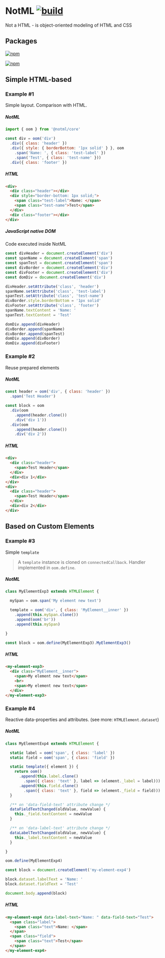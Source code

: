 # NotML [![build][badge]][actions]

Not a HTML - is object-oriented modeling of HTML and CSS

## Packages

[![npm][npmbadge_notml_core]][npm_notml_core]

[![npm][npmbadge_notml]][npm_notml]

## Simple HTML-based

### Example #1

Simple layout. Comparison with HTML.

##### NotML

```js
import { oom } from '@notml/core'

const div = oom('div')
  .div({ class: 'header' })
  .div({ style: { borderBottom: '1px solid' } }, oom
    .span('Name: ', { class: 'test-label' })
    .span('Test', { class: 'test-name' }))
  .div({ class: 'footer' })
```

##### HTML

```html
<div>
  <div class="header"></div>
  <div style="border-bottom: 1px solid;">
    <span class="test-label">Name: </span>
    <span class="test-name">Test</span>
  </div>
  <div class="footer"></div>
</div>
```

##### JavaScript native DOM

Code executed inside NotML

```js
const divHeader = document.createElement('div')
const spanName = document.createElement('span')
const spanTest = document.createElement('span')
const divBorder = document.createElement('div')
const divFooter = document.createElement('div')
const domDiv = document.createElement('div')

divHeader.setAttribute('class', 'header')
spanName.setAttribute('class', 'test-label')
spanTest.setAttribute('class', 'test-name')
divBorder.style.borderBottom = '1px solid'
divFooter.setAttribute('class', 'footer')
spanName.textContent = 'Name: '
spanTest.textContent = 'Test'

domDiv.append(divHeader)
divBorder.append(spanName)
divBorder.append(spanTest)
domDiv.append(divBorder)
domDiv.append(divFooter)
```

### Example #2

Reuse prepared elements

##### NotML

```js
const header = oom('div', { class: 'header' })
  .span('Test Header')

const block = oom
  .div(oom
    .append(header.clone())
    .div('div 1'))
  .div(oom
    .append(header.clone())
    .div('div 2'))
```

##### HTML

```html
<div>
  <div class="header">
    <span>Test Header</span>
  </div>
  <div>div 1</div>
</div>
<div>
  <div class="header">
    <span>Test Header</span>
  </div>
  <div>div 2</div>
</div>
```

## Based on Custom Elements

### Example #3

Simple `template`

> A `template` instance is cloned on `connectedCallback`. Handler implemented in `oom.define`.

##### NotML

```js
class MyElementExp3 extends HTMLElement {

  mySpan = oom.span('My element new text')

  template = oom('div', { class: 'MyElement__inner' })
    .append(this.mySpan.clone())
    .append(oom('br'))
    .append(this.mySpan)

}

const block = oom.define(MyElementExp3).MyElementExp3()
```

##### HTML

```html
<my-element-exp3>
  <div class="MyElement__inner">
    <span>My element new text</span>
    <br>
    <span>My element new text</span>
  </div>
</my-element-exp3>
```

### Example #4

Reactive data-properties and attributes. (see more: `HTMLElement.dataset`)

##### NotML

```js
class MyElementExp4 extends HTMLElement {

  static label = oom('span', { class: 'label' })
  static field = oom('span', { class: 'field' })

  static template({ element }) {
    return oom()
      .append(this.label.clone()
        .span({ class: 'text' }, label => (element._label = label)))
      .append(this.field.clone()
        .span({ class: 'text' }, field => (element._field = field)))
  }

  /** on 'data-field-text' attribute change */
  dataFieldTextChanged(oldValue, newValue) {
    this._field.textContent = newValue
  }

  /** on 'data-label-text' attribute change */
  dataLabelTextChanged(oldValue, newValue) {
    this._label.textContent = newValue
  }

}

oom.define(MyElementExp4)

const block = document.createElement('my-element-exp4')

block.dataset.labelText = 'Name: '
block.dataset.fieldText = 'Test'

document.body.append(block)
```

##### HTML

```html
<my-element-exp4 data-label-text="Name: " data-field-text="Test">
  <span class="label">
    <span class="text">Name: </span>
  </span>
  <span class="field">
    <span class="text">Test</span>
  </span>
</my-element-exp4>
```

[npmbadge_notml_core]: https://img.shields.io/npm/v/@notml/core?label=@notml/core

[npm_notml_core]: https://www.npmjs.com/package/@notml/core

[npmbadge_notml]: https://img.shields.io/npm/v/notml?label=notml

[npm_notml]: https://www.npmjs.com/package/notml

[badge]: https://github.com/nodutilus/notml/actions/workflows/main.yml/badge.svg

[actions]: https://github.com/nodutilus/notml/actions
